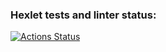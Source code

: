 ### Hexlet tests and linter status:
[![Actions Status](https://github.com/demon2507/java-project-61/workflows/hexlet-check/badge.svg)](https://github.com/demon2507/java-project-61/actions)